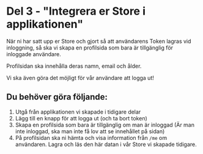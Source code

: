 # Del 3 - "Integrera er Store i applikationen"

När ni har satt upp er Store och gjort så att användarens Token lagras vid inloggning, så ska vi skapa en profilsida som bara är tillgänglig för inloggade användare.

Profilsidan ska innehålla deras namn, email och ålder. 

Vi ska även göra det möjligt för vår användare att logga ut!

## Du behöver göra följande:
1. Utgå från applikationen vi skapade i tidigare delar
2. Lägg till en knapp för att logga ut (och ta bort token)
3. Skapa en profilsida som bara är tillgänglig om man är inloggad (Är man inte inloggad, ska man inte få lov att se innehållet på sidan)
4. På profilsidan ska ni hämta och visa information från `/me` om användaren. Lagra och läs den här datan i vår Store vi skapade tidigare.